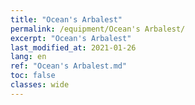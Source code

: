 ```yaml
---
title: "Ocean's Arbalest"
permalink: /equipment/Ocean's Arbalest/
excerpt: "Ocean's Arbalest"
last_modified_at: 2021-01-26
lang: en
ref: "Ocean's Arbalest.md"
toc: false
classes: wide
---
```


